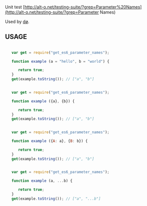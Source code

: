 Unit test [http://alt-o.net/testing-suite/?grep=Parameter%20Names](http://alt-o.net/testing-suite/?grep=Parameter Names)

Used by [dø](https://www.npmjs.com/package/op_do).
## USAGE

```js
   
   var get = require("get_es6_parameter_names");

   function example (a = "hello", b = "world") {

      return true;
   }
   get(example.toString()); // ["a", "b"]

```

```js
   
   var get = require("get_es6_parameter_names");

   function example ({a}, {b}) {

      return true;
   }
   get(example.toString()); // ["a", "b"]

```

```js
   
   var get = require("get_es6_parameter_names");

   function example ({A: a}, {B: b}) {

      return true;
   }
   get(example.toString()); // ["a", "b"]

```

```js
   
   var get = require("get_es6_parameter_names");

   function example (a, ...b) {

      return true;
   }
   get(example.toString()); // ["a", "...b"]
   
```
